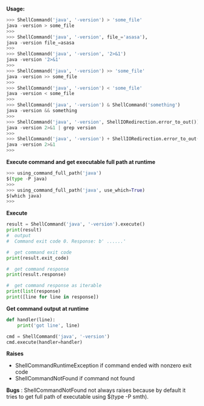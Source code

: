 **Usage:**
```python
>>> ShellCommand('java', '-version') > 'some_file'
java -version > some_file
>>> 
>>> ShellCommand('java', '-version', file_='asasa'),
java -version file_=asasa
>>> 
>>> ShellCommand('java', '-version', '2>&1')
java -version '2>&1'
>>>
>>> ShellCommand('java', '-version') >> 'some_file'
java -version >> some_file
>>> 
>>> ShellCommand('java', '-version') < 'some_file'
java -version < some_file
>>> 
>>> ShellCommand('java', '-version') & ShellCommand('something')
java -version && something
>>> 
>>> ShellCommand('java', '-version', ShellIORedirection.error_to_out()) + ShellCommand('grep', 'version')
java -version 2>&1 | grep version
>>>
>>> ShellCommand('java', '-version') + ShellIORedirection.error_to_out()
java -version 2>&1
>>> 

```

**Execute command and get executable full path at runtime**
```python
>>> using_command_full_path('java')
$(type -P java)
>>> 
>>> using_command_full_path('java', use_which=True)
$(which java)
>>> 

```

**Execute**
```python
result = ShellCommand('java', '-version').execute()
print(result)
#  output
#  Command exit code 0. Response: b' ......'

#  get command exit code 
print(result.exit_code)

#  get command response
print(result.response)

#  get command response as iterable
print(list(response)
print([line for line in response])
```

**Get command output at runtime**
```python
def handler(line):
    print('got line', line)

cmd = ShellCommand('java', '-version')
cmd.execute(handler=handler)
```

**Raises**
 -  ShellCommandRuntimeException if command ended with nonzero exit code
 -  ShellCommandNotFound if command not found


**Bugs** :
ShellCommandNotFound not always raises because by default it tries to get full path of executable using $(type -P smth). 


